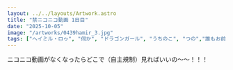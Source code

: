 ```yaml
---
layout: ../../layouts/Artwork.astro
title: "禁ニコニコ動画 1日目"
date: "2025-10-05"
image: "/artworks/0439hamir_3.jpg"
tags: ["ヘイミル・ロゥ", "伺か", "ドラゴンガール", "うちのこ", "つの","誰もお前を愛さない","かんたん絵"]
---
```


ニコニコ動画がなくなったらどこで（自主規制）見ればいいの～～！！！